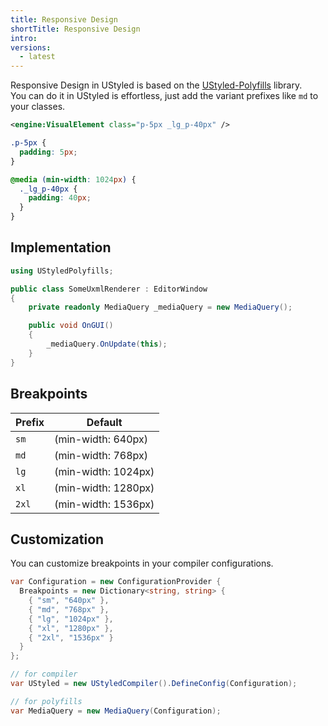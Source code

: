 ```yaml
---
title: Responsive Design
shortTitle: Responsive Design
intro:
versions:
  - latest
---
```


Responsive Design in UStyled is based on the [UStyled-Polyfills](https://github.com/mika-f/UStyled-Polyfills) library.  
You can do it in UStyled is effortless, just add the variant prefixes like `md` to your classes.

```xml
<engine:VisualElement class="p-5px _lg_p-40px" />
```

```css
.p-5px {
  padding: 5px;
}

@media (min-width: 1024px) {
  ._lg_p-40px {
    padding: 40px;
  }
}
```

## Implementation

```csharp
using UStyledPolyfills;

public class SomeUxmlRenderer : EditorWindow
{
    private readonly MediaQuery _mediaQuery = new MediaQuery();

    public void OnGUI()
    {
        _mediaQuery.OnUpdate(this);
    }
}
```

## Breakpoints

| Prefix | Default             |
| ------ | ------------------- |
| `sm`   | (min-width: 640px)  |
| `md`   | (min-width: 768px)  |
| `lg`   | (min-width: 1024px) |
| `xl`   | (min-width: 1280px) |
| `2xl`  | (min-width: 1536px) |

## Customization

You can customize breakpoints in your compiler configurations.

```csharp
var Configuration = new ConfigurationProvider {
  Breakpoints = new Dictionary<string, string> {
    { "sm", "640px" },
    { "md", "768px" },
    { "lg", "1024px" },
    { "xl", "1280px" },
    { "2xl", "1536px" }
  }
};

// for compiler
var UStyled = new UStyledCompiler().DefineConfig(Configuration);

// for polyfills
var MediaQuery = new MediaQuery(Configuration);
```
